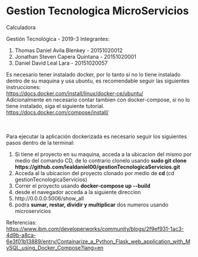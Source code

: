 # Gestion Tecnologica MicroServicios
Calculadora

Gestión Tecnológica - 2019-3
Integrantes: 
<ol>
<li>Thomas Daniel Avila Blenkey  -  20151020012</li> 
<li>Jonathan Steven Capera Quintana - 20151020001</li> 
<li>Daniel David Leal Lara - 20151020057</li>
</ol>

Es necesario tener instalado docker, por lo tanto si no lo tiene instalado dentro de su maquina y usa ubuntu, es recomendable seguir las siguientes instrucciones: </br>
https://docs.docker.com/install/linux/docker-ce/ubuntu/ </br>
Adicionalmente en necesario contar tambien con docker-compose, si no lo tiene instalado, siga el siguiente tutorial. </br>
https://docs.docker.com/compose/install/ </br>

</br>
</br>
Para ejecutar la aplicación dockerizada es necesario seguir los siguientes pasos dentro de la terminal:
<ol>
  <li> Si tiene el proyecto en su maquina, acceda a la ubicacion del mismo por medio del comando CD, de lo contrario clonelo usando <b> sudo git clone https://github.com/lealdaniel00/gestionTecnologicaServicios.git </b> </li>
  <li> Acceda al la ubicacion del proyecto clonado por medio de <b>cd </b>  (cd gestionTecnologicaServicios)</li>
  <li> Correr el proyecto usando <b>docker-compose up --build</b> </li>
  <li> desde el navegador acceda a la siguiente direccion </li>
  <li> http://0.0.0.0:5006/show_all </li>
  <li> podra <b>sumar, restar, dividir y multiplicar</b> dos numeros usando microservicios </li>
</ol>

Referencias: </br>
https://www.ibm.com/developerworks/community/blogs/2f9ef931-1ac3-4d9b-a8ca-6e3f01b13889/entry/Containarize_a_Python_Flask_web_application_with_MySQL_using_Docker_Compose?lang=en

